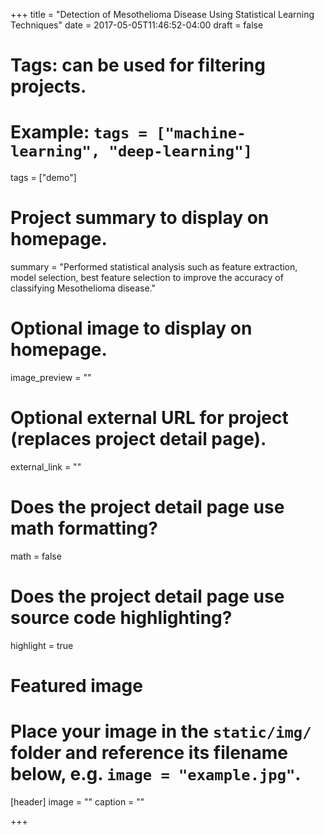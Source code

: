 +++
title = "Detection of Mesothelioma Disease Using Statistical Learning Techniques"
date = 2017-05-05T11:46:52-04:00
draft = false

# Tags: can be used for filtering projects.
# Example: `tags = ["machine-learning", "deep-learning"]`
tags = ["demo"]

# Project summary to display on homepage.
summary = "Performed statistical analysis such as feature extraction, model selection, best feature selection to improve the accuracy of classifying Mesothelioma disease."

# Optional image to display on homepage.
image_preview = ""

# Optional external URL for project (replaces project detail page).
external_link = ""

# Does the project detail page use math formatting?
math = false

# Does the project detail page use source code highlighting?
highlight = true

# Featured image
# Place your image in the `static/img/` folder and reference its filename below, e.g. `image = "example.jpg"`.
[header]
image = ""
caption = ""

+++
